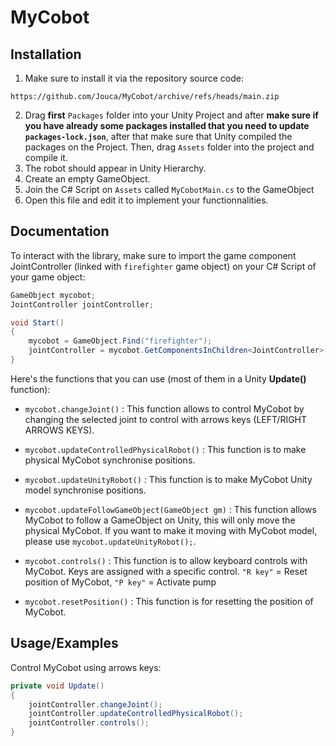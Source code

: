 
# MyCobot




## Installation

1. Make sure to install it via the repository source code:
```
https://github.com/Jouca/MyCobot/archive/refs/heads/main.zip
```
2. Drag **first** `Packages` folder into your Unity Project and after **make sure if you have already some packages installed that you need to update `packages-lock.json`**, after that make sure that Unity compiled the packages on the Project. Then, drag `Assets` folder into the project and compile it.
3. The robot should appear in Unity Hierarchy.
4. Create an empty GameObject.
5. Join the C# Script on `Assets` called `MyCobotMain.cs` to the GameObject
6. Open this file and edit it to implement your functionnalities.

## Documentation

To interact with the library, make sure to import the game component JointController (linked with `firefighter` game object) on your C# Script of your game object:
```cs
GameObject mycobot;
JointController jointController;

void Start()
{
    mycobot = GameObject.Find("firefighter");
    jointController = mycobot.GetComponentsInChildren<JointController>()[0];
}
```

Here's the functions that you can use (most of them in a Unity **Update()** function):

- `mycobot.changeJoint()` : This function allows to control MyCobot by changing the selected joint to control with arrows keys (LEFT/RIGHT ARROWS KEYS).

- `mycobot.updateControlledPhysicalRobot()` : This function is to make physical MyCobot synchronise positions.

- `mycobot.updateUnityRobot()` : This function is to make MyCobot Unity model synchronise positions.

- `mycobot.updateFollowGameObject(GameObject gm)` : This function allows MyCobot to follow a GameObject on Unity, this will only move the physical MyCobot. If you want to make it moving with MyCobot model, please use `mycobot.updateUnityRobot();`.

- `mycobot.controls()` : This function is to allow keyboard controls with MyCobot. Keys are assigned with a specific control. `"R key"` = Reset position of MyCobot, `"P key"` = Activate pump

- `mycobot.resetPosition()` : This function is for resetting the position of MyCobot.
## Usage/Examples

Control MyCobot using arrows keys:

```cs
private void Update()
{
    jointController.changeJoint();
    jointController.updateControlledPhysicalRobot();
    jointController.controls();
}
```
